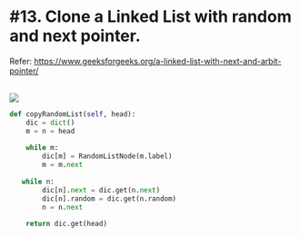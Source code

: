 # #13. Clone a Linked List with random and next pointer. 

Refer: https://www.geeksforgeeks.org/a-linked-list-with-next-and-arbit-pointer/

<br><img src="https://media.geeksforgeeks.org/wp-content/cdn-uploads/2009/08/ArbitLinked-List12.gif"><br>

```python
def copyRandomList(self, head):
    dic = dict()
    m = n = head
    
    while m:
        dic[m] = RandomListNode(m.label)
        m = m.next
   
   while n:
        dic[n].next = dic.get(n.next)
        dic[n].random = dic.get(n.random)
        n = n.next
    
    return dic.get(head)
``` 
